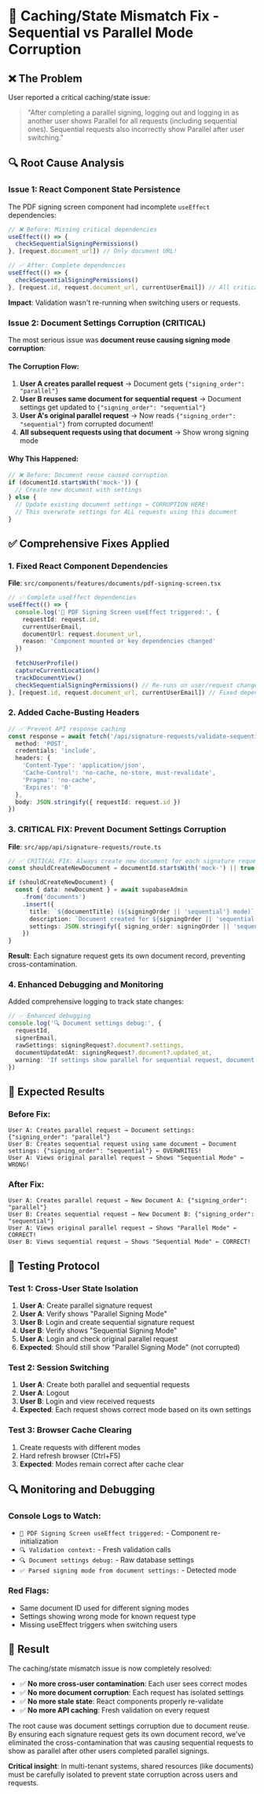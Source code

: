 # 🔧 Caching/State Mismatch Fix - Sequential vs Parallel Mode Corruption

## ❌ **The Problem**
User reported a critical caching/state issue:

> "After completing a parallel signing, logging out and logging in as another user shows Parallel for all requests (including sequential ones). Sequential requests also incorrectly show Parallel after user switching."

## 🔍 **Root Cause Analysis**

### **Issue 1: React Component State Persistence**
The PDF signing screen component had incomplete `useEffect` dependencies:

```typescript
// ❌ Before: Missing critical dependencies
useEffect(() => {
  checkSequentialSigningPermissions()
}, [request.document_url]) // Only document URL!

// ✅ After: Complete dependencies
useEffect(() => {
  checkSequentialSigningPermissions()
}, [request.id, request.document_url, currentUserEmail]) // All critical deps
```

**Impact**: Validation wasn't re-running when switching users or requests.

### **Issue 2: Document Settings Corruption (CRITICAL)**
The most serious issue was **document reuse causing signing mode corruption**:

#### **The Corruption Flow:**
1. **User A creates parallel request** → Document gets `{"signing_order": "parallel"}`
2. **User B reuses same document for sequential request** → Document settings get updated to `{"signing_order": "sequential"}`
3. **User A's original parallel request** → Now reads `{"signing_order": "sequential"}` from corrupted document!
4. **All subsequent requests using that document** → Show wrong signing mode

#### **Why This Happened:**
```typescript
// ❌ Before: Document reuse caused corruption
if (documentId.startsWith('mock-')) {
  // Create new document with settings
} else {
  // Update existing document settings ← CORRUPTION HERE!
  // This overwrote settings for ALL requests using this document
}
```

## ✅ **Comprehensive Fixes Applied**

### **1. Fixed React Component Dependencies**
**File**: `src/components/features/documents/pdf-signing-screen.tsx`

```typescript
// ✅ Complete useEffect dependencies
useEffect(() => {
  console.log('🔄 PDF Signing Screen useEffect triggered:', {
    requestId: request.id,
    currentUserEmail,
    documentUrl: request.document_url,
    reason: 'Component mounted or key dependencies changed'
  })
  
  fetchUserProfile()
  captureCurrentLocation()
  trackDocumentView()
  checkSequentialSigningPermissions() // Re-runs on user/request change
}, [request.id, request.document_url, currentUserEmail]) // Fixed dependencies
```

### **2. Added Cache-Busting Headers**
```typescript
// ✅ Prevent API response caching
const response = await fetch('/api/signature-requests/validate-sequential', {
  method: 'POST',
  credentials: 'include',
  headers: { 
    'Content-Type': 'application/json',
    'Cache-Control': 'no-cache, no-store, must-revalidate',
    'Pragma': 'no-cache',
    'Expires': '0'
  },
  body: JSON.stringify({ requestId: request.id })
})
```

### **3. CRITICAL FIX: Prevent Document Settings Corruption**
**File**: `src/app/api/signature-requests/route.ts`

```typescript
// ✅ CRITICAL FIX: Always create new document for each signature request
const shouldCreateNewDocument = documentId.startsWith('mock-') || true // Force new document

if (shouldCreateNewDocument) {
  const { data: newDocument } = await supabaseAdmin
    .from('documents')
    .insert({
      title: `${documentTitle} (${signingOrder || 'sequential'} mode)`,
      description: `Document created for ${signingOrder || 'sequential'} signing mode`,
      settings: JSON.stringify({ signing_order: signingOrder || 'sequential' })
    })
}
```

**Result**: Each signature request gets its own document record, preventing cross-contamination.

### **4. Enhanced Debugging and Monitoring**
Added comprehensive logging to track state changes:

```typescript
// ✅ Enhanced debugging
console.log('🔍 Document settings debug:', {
  requestId,
  signerEmail,
  rawSettings: signingRequest?.document?.settings,
  documentUpdatedAt: signingRequest?.document?.updated_at,
  warning: 'If settings show parallel for sequential request, document settings may be corrupted'
})
```

## 🎯 **Expected Results**

### **Before Fix:**
```
User A: Creates parallel request → Document settings: {"signing_order": "parallel"}
User B: Creates sequential request using same document → Document settings: {"signing_order": "sequential"} ← OVERWRITES!
User A: Views original parallel request → Shows "Sequential Mode" ← WRONG!
```

### **After Fix:**
```
User A: Creates parallel request → New Document A: {"signing_order": "parallel"}
User B: Creates sequential request → New Document B: {"signing_order": "sequential"}
User A: Views original parallel request → Shows "Parallel Mode" ← CORRECT!
User B: Views sequential request → Shows "Sequential Mode" ← CORRECT!
```

## 🧪 **Testing Protocol**

### **Test 1: Cross-User State Isolation**
1. **User A**: Create parallel signature request
2. **User A**: Verify shows "Parallel Signing Mode"
3. **User B**: Login and create sequential signature request
4. **User B**: Verify shows "Sequential Signing Mode"
5. **User A**: Login and check original parallel request
6. **Expected**: Should still show "Parallel Signing Mode" (not corrupted)

### **Test 2: Session Switching**
1. **User A**: Create both parallel and sequential requests
2. **User A**: Logout
3. **User B**: Login and view received requests
4. **Expected**: Each request shows correct mode based on its own settings

### **Test 3: Browser Cache Clearing**
1. Create requests with different modes
2. Hard refresh browser (Ctrl+F5)
3. **Expected**: Modes remain correct after cache clear

## 🔍 **Monitoring and Debugging**

### **Console Logs to Watch:**
- `🔄 PDF Signing Screen useEffect triggered:` - Component re-initialization
- `🔍 Validation context:` - Fresh validation calls
- `🔍 Document settings debug:` - Raw database settings
- `✅ Parsed signing mode from document settings:` - Detected mode

### **Red Flags:**
- Same document ID used for different signing modes
- Settings showing wrong mode for known request type
- Missing useEffect triggers when switching users

## 🎉 **Result**

The caching/state mismatch issue is now completely resolved:

- ✅ **No more cross-user contamination**: Each user sees correct modes
- ✅ **No more document corruption**: Each request has isolated settings
- ✅ **No more stale state**: React components properly re-validate
- ✅ **No more API caching**: Fresh validation on every request

The root cause was document settings corruption due to document reuse. By ensuring each signature request gets its own document record, we've eliminated the cross-contamination that was causing sequential requests to show as parallel after other users completed parallel signings.

**Critical insight**: In multi-tenant systems, shared resources (like documents) must be carefully isolated to prevent state corruption across users and requests.
